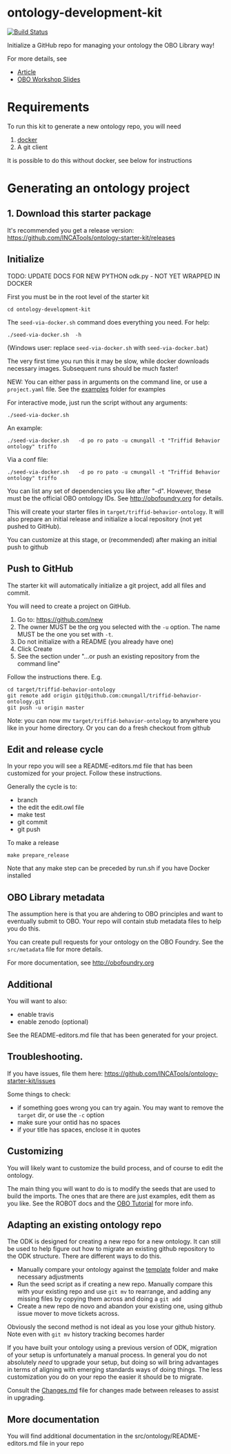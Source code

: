 # ontology-development-kit

[![Build Status](https://travis-ci.org/INCATools/ontology-development-kit.svg?branch=master)](https://travis-ci.org/INCATools/ontology-development-kit)

Initialize a GitHub repo for managing your ontology the OBO Library way!

For more details, see

 * [Article](https://douroucouli.wordpress.com/2018/08/06/new-version-of-ontology-development-kit-now-with-docker-support/)
 * [OBO Workshop Slides](https://docs.google.com/presentation/d/1JPAaDl6Nitxet9NVqWI30eIygcerYAjdMIGmxbRtIn0/edit?usp=sharing)

# Requirements

To run this kit to generate a new ontology repo, you will need

 1. [docker](https://www.docker.com/get-docker)
 2. A git client

It is possible to do this without docker, see below for instructions

# Generating an ontology project

## 1. Download this starter package

It's recommended you get a release version: https://github.com/INCATools/ontology-starter-kit/releases

## Initialize

TODO: UPDATE DOCS FOR NEW PYTHON odk.py - NOT YET WRAPPED IN DOCKER

First you must be in the root level of the starter kit

    cd ontology-development-kit

The `seed-via-docker.sh` command does everything you need. For help:

    ./seed-via-docker.sh  -h

(Windows user: replace `seed-via-docker.sh` with `seed-via-docker.bat`)

The very first time you run this it may be slow, while docker downloads necessary images. Subsequent runs should be much faster!

NEW: You can either pass in arguments on the command line, or use a `project.yaml` file. See the [examples](examples) folder for examples

For interactive mode, just run the script without any arguments:

    ./seed-via-docker.sh

An example:

    ./seed-via-docker.sh   -d po ro pato -u cmungall -t "Triffid Behavior ontology" triffo

Via a conf file:

    ./seed-via-docker.sh   -d po ro pato -u cmungall -t "Triffid Behavior ontology" triffo

You can list any set of dependencies you like after "-d". However, these must be the official OBO ontology IDs. See http://obofoundry.org for details.

This will create your starter files in
`target/triffid-behavior-ontology`. It will also prepare an initial
release and initialize a local repository (not yet pushed to GitHub).

You can customize at this stage, or (recommended) after making an initial push to github

## Push to GitHub

The starter kit will automatically initialize a git project, add all files and commit.

You will need to create a project on GitHub.

 1. Go to: https://github.com/new
 2. The owner MUST be the org you selected with the `-u` option. The name MUST be the one you set with `-t`.
 3. Do not initialize with a README (you already have one)
 4. Click Create
 5. See the section under "…or push an existing repository from the command line"

Follow the instructions there. E.g.

```
cd target/triffid-behavior-ontology
git remote add origin git@github.com:cmungall/triffid-behavior-ontology.git
git push -u origin master
```

Note: you can now mv `target/triffid-behavior-ontology` to anywhere you like in your home directory. Or you can do a fresh checkout from github

## Edit and release cycle

In your repo you will see a README-editors.md file that has been customized for your project. Follow these instructions.

Generally the cycle is to:

 - branch
 - the edit the edit.owl file
 - make test
 - git commit
 - git push

To make a release

`make prepare_release`

Note that any make step can be preceded by run.sh if you have Docker installed

## OBO Library metadata

The assumption here is that you are ahdering to OBO principles and
want to eventually submit to OBO. Your repo will contain stub metadata
files to help you do this.

You can create pull requests for your ontology on the OBO Foundry. See the `src/metadata` file for more details.

For more documentation, see http://obofoundry.org

## Additional

You will want to also:

 * enable travis
 * enable zenodo (optional)

See the README-editors.md file that has been generated for your project.

## Troubleshooting.

If you have issues, file them here: https://github.com/INCATools/ontology-starter-kit/issues

Some things to check:

 * if something goes wrong you can try again. You may want to remove the `target` dir, or use the `-c` option
 * make sure your ontid has no spaces
 * if your title has spaces, enclose it in quotes


## Customizing

You will likely want to customize the build process, and of course to edit the ontology.

The main thing you will want to do is to modify the seeds that are
used to build the imports. The ones that are there are just examples,
edit them as you like. See the ROBOT docs and the [OBO
Tutorial](https://github.com/jamesaoverton/obo-tutorial) for more
info.

## Adapting an existing ontology repo

The ODK is designed for creating a new repo for a new ontology. It can still be used to help figure out how to migrate an existing github repository to the ODK structure. There are different ways to do this.

 * Manually compare your ontology against the [template](https://github.com/INCATools/ontology-starter-kit/tree/master/template) folder and make necessary adjustments
 * Run the seed script as if creating a new repo. Manually compare this with your existing repo and use `git mv` to rearrange, and adding any missing files by copying them across and doing a `git add`
 * Create a new repo de novo and abandon your existing one, using github issue mover to move tickets across.
 
Obviously the second method is not ideal as you lose your github history. Note even with `git mv` history tracking becomes harder

If you have built your ontology using a previous version of ODK,
migration of your setup is unfortunately a manual process. In general
you do not absolutely *need* to upgrade your setup, but doing so will
bring advantages in terms of aligning with emerging standards ways of
doing things. The less customization you do on your repo the easier it
should be to migrate.

Consult the [Changes.md](Changes.md) file for changes made between
releases to assist in upgrading.

## More documentation

You will find additional documentation in the src/ontology/README-editors.md file in your repo
